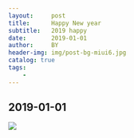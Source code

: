 ```yaml
---
layout:     post
title:      Happy New year
subtitle:   2019 happy
date:       2019-01-01
author:     BY
header-img: img/post-bg-miui6.jpg
catalog: true
tags:
    - 
---
```


## 2019-01-01

![](https://ameriguardinsurance.com/wp-content/uploads/2018/12/Ameriguard-New-Year-2019.jpg)

